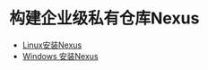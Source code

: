 # 构建企业级私有仓库Nexus

* [Linux安装Nexus](linuxan-zhuang-nexus.md) 
* [Windows 安装Nexus](windows-an-zhuang-nexus.md)

